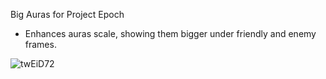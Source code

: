 Big Auras for Project Epoch

- Enhances auras scale, showing them bigger under friendly and enemy frames.

![twEiD72](https://github.com/user-attachments/assets/da2ed601-c040-47e7-9f91-a791f8d6ff3b)

